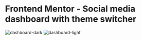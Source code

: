 # Frontend Mentor - Social media dashboard with theme switcher
![dashboard-dark](https://github.com/Joeybur/social-media-dashboard/assets/144486623/d3c44c0a-f3cf-416b-ae56-b6fc0991419a)
![dashboard-light](https://github.com/Joeybur/social-media-dashboard/assets/144486623/adb7ae7b-65de-4ba3-b8b8-bf2f63656260)
